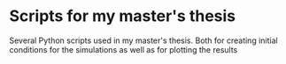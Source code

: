 # Scripts for my master's thesis

Several Python scripts used in my master's thesis. Both for creating initial conditions for the simulations as well as for plotting the results
